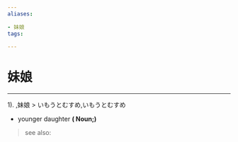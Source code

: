 ```yaml
---
aliases:
    
- 妹娘
tags:
    
---
```


# 妹娘
---
1).
,妹娘 > いもうとむすめ,いもうとむすめ

- younger daughter
**( Noun;)**
> see also: 
            